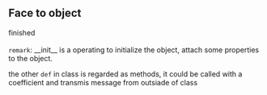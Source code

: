 ## Face to object
finished <br /> 
<br /> 
`remark`: \_\_init\_\_ is a operating to initialize the object, attach some properties to the object.

the other `def` in class is regarded as methods, it could be called with a coefficient and transmis message from outsiade of class
